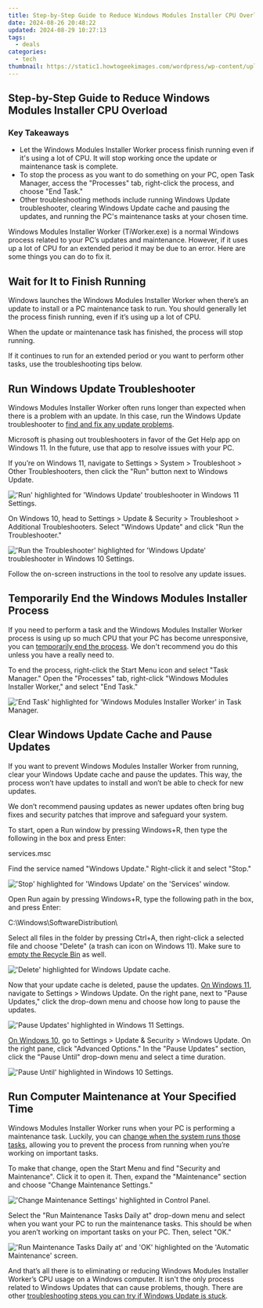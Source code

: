 ```yaml
---
title: Step-by-Step Guide to Reduce Windows Modules Installer CPU Overload
date: 2024-08-26 20:48:22
updated: 2024-08-29 10:27:13
tags:
  - deals
categories:
  - tech
thumbnail: https://static1.howtogeekimages.com/wordpress/wp-content/uploads/2023/10/52781818963_ddd89fcf7e_o-1.jpg
---
```


## Step-by-Step Guide to Reduce Windows Modules Installer CPU Overload

### Key Takeaways

* Let the Windows Modules Installer Worker process finish running even if it's using a lot of CPU. It will stop working once the update or maintenance task is complete.
* To stop the process as you want to do something on your PC, open Task Manager, access the "Processes" tab, right-click the process, and choose "End Task."
* Other troubleshooting methods include running Windows Update troubleshooter, clearing Windows Update cache and pausing the updates, and running the PC's maintenance tasks at your chosen time.

 Windows Modules Installer Worker (TiWorker.exe) is a normal Windows process related to your PC’s updates and maintenance. However, if it uses up a lot of CPU for an extended period it may be due to an error. Here are some things you can do to fix it.

##  Wait for It to Finish Running

 Windows launches the Windows Modules Installer Worker when there’s an update to install or a PC maintenance task to run. You should generally let the process finish running, even if it’s using up a lot of CPU.

 When the update or maintenance task has finished, the process will stop running.

 If it continues to run for an extended period or you want to perform other tasks, use the troubleshooting tips below.

##  Run Windows Update Troubleshooter

 Windows Modules Installer Worker often runs longer than expected when there is a problem with an update. In this case, run the Windows Update troubleshooter to [find and fix any update problems](https://extra-guidance.techidaily.com/2024-approved-smoothing-out-the-rough-edges-in-photo-booth-videos/).

 Microsoft is phasing out troubleshooters in favor of the Get Help app on Windows 11\. In the future, use that app to resolve issues with your PC.

 If you’re on Windows 11, navigate to Settings > System > Troubleshoot > Other Troubleshooters, then click the "Run" button next to Windows Update.

!['Run' highlighted for 'Windows Update' troubleshooter in Windows 11 Settings.](https://static1.howtogeekimages.com/wordpress/wp-content/uploads/2024/01/1-launch-windows-update-troubleshooter-windows-11.jpg) 

 On Windows 10, head to Settings > Update & Security > Troubleshoot > Additional Troubleshooters. Select "Windows Update" and click "Run the Troubleshooter."

!['Run the Troubleshooter' highlighted for 'Windows Update' troubleshooter in Windows 10 Settings.](https://static1.howtogeekimages.com/wordpress/wp-content/uploads/2024/01/2-open-windows-update-troubleshooter-windows-10.jpg) 

 Follow the on-screen instructions in the tool to resolve any update issues.

##  Temporarily End the Windows Modules Installer Process

 If you need to perform a task and the Windows Modules Installer Worker process is using up so much CPU that your PC has become unresponsive, you can [temporarily end the process](https://extra-guidance.techidaily.com/updated-professionally-enhancing-photos-with-effective-use-of-3d-lut-filters/). We don't recommend you do this unless you have a really need to. 

 To end the process, right-click the Start Menu icon and select "Task Manager." Open the "Processes" tab, right-click "Windows Modules Installer Worker," and select "End Task."

!['End Task' highlighted for 'Windows Modules Installer Worker' in Task Manager.](https://static1.howtogeekimages.com/wordpress/wp-content/uploads/2024/01/3-end-windows-modules-installer-worker-process.jpg) 

##  Clear Windows Update Cache and Pause Updates

 If you want to prevent Windows Modules Installer Worker from running, clear your Windows Update cache and pause the updates. This way, the process won’t have updates to install and won’t be able to check for new updates. 

 We don’t recommend pausing updates as newer updates often bring bug fixes and security patches that improve and safeguard your system.

 To start, open a Run window by pressing Windows+R, then type the following in the box and press Enter:

services.msc

 Find the service named "Windows Update." Right-click it and select "Stop."

!['Stop' highlighted for 'Windows Update' on the 'Services' window.](https://static1.howtogeekimages.com/wordpress/wp-content/uploads/2024/01/4-stop-windows-update-service.jpg) 

 Open Run again by pressing Windows+R, type the following path in the box, and press Enter:

C:\Windows\SoftwareDistribution\

 Select all files in the folder by pressing Ctrl+A, then right-click a selected file and choose "Delete" (a trash can icon on Windows 11). Make sure to [empty the Recycle Bin](https://some-guidance.techidaily.com/new-the-complete-powerdirector-2024-users-handbook/) as well.

!['Delete' highlighted for Windows Update cache.](https://static1.howtogeekimages.com/wordpress/wp-content/uploads/2024/01/5-delete-windows-update-cache.jpg) 

 Now that your update cache is deleted, pause the updates. [On Windows 11](https://iphone-unlock.techidaily.com/complete-fixes-to-solve-apple-iphone-14-randomly-asking-for-apple-id-password-drfone-by-drfone-ios/), navigate to Settings > Windows Update. On the right pane, next to "Pause Updates," click the drop-down menu and choose how long to pause the updates.

!['Pause Updates' highlighted in Windows 11 Settings.](https://static1.howtogeekimages.com/wordpress/wp-content/uploads/2024/01/6-pause-updates-windows-11.jpg) 

[On Windows 10](https://instagram-video-recordings.techidaily.com/climbing-the-social-ladder-6-precise-methods-for-gaining-instagram-verification/), go to Settings > Update & Security > Windows Update. On the right pane, click "Advanced Options." In the "Pause Updates" section, click the "Pause Until" drop-down menu and select a time duration.

!['Pause Until' highlighted in Windows 10 Settings.](https://static1.howtogeekimages.com/wordpress/wp-content/uploads/2024/01/7-pause-updates-windows-10.jpg) 

##  Run Computer Maintenance at Your Specified Time

 Windows Modules Installer Worker runs when your PC is performing a maintenance task. Luckily, you can [change when the system runs those tasks](https://twitter-videos.techidaily.com/new-2024-approved-tweeting-with-videos-a-quick-tutorial/), allowing you to prevent the process from running when you’re working on important tasks.

 To make that change, open the Start Menu and find "Security and Maintenance". Click it to open it. Then, expand the "Maintenance" section and choose "Change Maintenance Settings."

!['Change Maintenance Settings' highlighted in Control Panel.](https://static1.howtogeekimages.com/wordpress/wp-content/uploads/2024/01/8-change-windows-maintenance-settings.jpg) 

 Select the "Run Maintenance Tasks Daily at" drop-down menu and select when you want your PC to run the maintenance tasks. This should be when you aren’t working on important tasks on your PC. Then, select "OK."

!['Run Maintenance Tasks Daily at' and 'OK' highlighted on the 'Automatic Maintenance' screen.](https://static1.howtogeekimages.com/wordpress/wp-content/uploads/2024/01/9-modify-windows-maintenance-time.jpg) 

 And that’s all there is to eliminating or reducing Windows Modules Installer Worker’s CPU usage on a Windows computer. It isn't the only process related to Windows Updates that can cause problems, though. There are other [troubleshooting steps you can try if Windows Update is stuck](https://extra-guidance.techidaily.com/2024-approved-smoothing-out-the-rough-edges-in-photo-booth-videos/).

<ins class="adsbygoogle"
     style="display:block"
     data-ad-format="autorelaxed"
     data-ad-client="ca-pub-7571918770474297"
     data-ad-slot="1223367746"></ins>



<ins class="adsbygoogle"
     style="display:block"
     data-ad-client="ca-pub-7571918770474297"
     data-ad-slot="8358498916"
     data-ad-format="auto"
     data-full-width-responsive="true"></ins>
